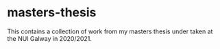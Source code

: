 # masters-thesis
This contains a collection of work from my masters thesis under taken at the NUI Galway in 2020/2021.
